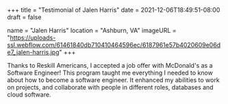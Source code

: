 +++
title = "Testimonial of Jalen Harris"
date = 2021-12-06T18:49:51-08:00
draft = false

name = "Jalen Harris"
location = "Ashburn, VA"
imageURL = "https://uploads-ssl.webflow.com/61461840db710410464596ec/6187961e57b4020609e06de7_jalen-harris.jpg"
+++

Thanks to Reskill Americans, I accepted a job offer with McDonald's as a Software Engineer! This program taught me everything I needed to know about how to become a software engineer. It enhanced my abilities to work on projects, and collaborate with people in different roles, databases and cloud software.
